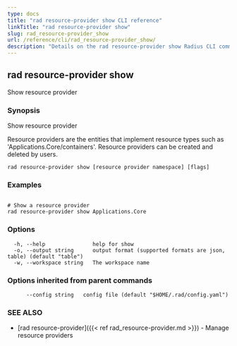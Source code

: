 ```yaml
---
type: docs
title: "rad resource-provider show CLI reference"
linkTitle: "rad resource-provider show"
slug: rad_resource-provider_show
url: /reference/cli/rad_resource-provider_show/
description: "Details on the rad resource-provider show Radius CLI command"
---
```

## rad resource-provider show

Show resource provider

### Synopsis

Show resource provider
		
Resource providers are the entities that implement resource types such as 'Applications.Core/containers'. Resource providers can be created and deleted by users.

```
rad resource-provider show [resource provider namespace] [flags]
```

### Examples

```

# Show a resource provider
rad resource-provider show Applications.Core
```

### Options

```
  -h, --help               help for show
  -o, --output string      output format (supported formats are json, table) (default "table")
  -w, --workspace string   The workspace name
```

### Options inherited from parent commands

```
      --config string   config file (default "$HOME/.rad/config.yaml")
```

### SEE ALSO

* [rad resource-provider]({{< ref rad_resource-provider.md >}})	 - Manage resource providers

